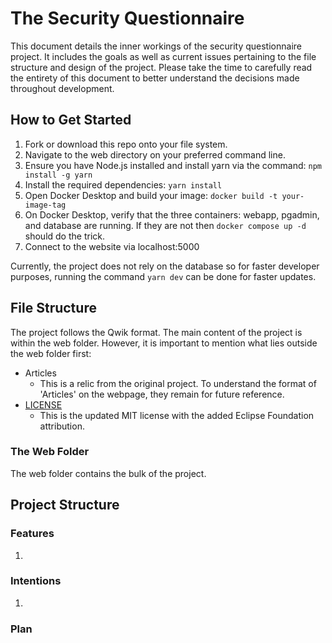 # The Security Questionnaire
This document details the inner workings of the security questionnaire project. It includes the goals as well as current issues pertaining to the file structure and design of the project. Please take the time to carefully read the entirety of this document to better understand the decisions made throughout development.

## How to Get Started

1. Fork or download this repo onto your file system. 
1. Navigate to the web directory on your preferred command line.
1. Ensure you have Node.js installed and install yarn via the command: `npm install -g yarn`
1. Install the required dependencies: `yarn install`
1. Open Docker Desktop and build your image: `docker build -t your-image-tag`
1. On Docker Desktop, verify that the three containers: webapp, pgadmin, and database are running. If they are not then `docker compose up -d` should do the trick.
1. Connect to the website via localhost:5000

Currently, the project does not rely on the database so for faster developer purposes, running the command `yarn dev` can be done for faster updates.

## File Structure
The project follows the Qwik format. The main content of the project is within the web folder. However, it is important to mention what lies outside the web folder first:
- Articles
    - This is a relic from the original project. To understand the format of 'Articles' on the webpage, they remain for future reference.
- [LICENSE](https://github.com/trevorwinsereclipse/security-questionnaire/blob/main/LICENSE)
    - This is the updated MIT license with the added Eclipse Foundation attribution.
### The Web Folder
The web folder contains the bulk of the project. 

## Project Structure

### Features

1. 

### Intentions

1. 

### Plan
